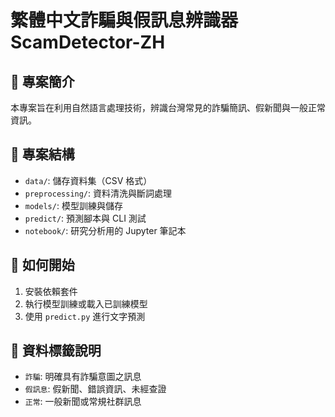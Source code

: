 # 繁體中文詐騙與假訊息辨識器 ScamDetector-ZH

## 📌 專案簡介
本專案旨在利用自然語言處理技術，辨識台灣常見的詐騙簡訊、假新聞與一般正常資訊。

## 📁 專案結構
- `data/`: 儲存資料集（CSV 格式）
- `preprocessing/`: 資料清洗與斷詞處理
- `models/`: 模型訓練與儲存
- `predict/`: 預測腳本與 CLI 測試
- `notebook/`: 研究分析用的 Jupyter 筆記本

## 🚀 如何開始
1. 安裝依賴套件
2. 執行模型訓練或載入已訓練模型
3. 使用 `predict.py` 進行文字預測

## 📝 資料標籤說明
- `詐騙`: 明確具有詐騙意圖之訊息
- `假訊息`: 假新聞、錯誤資訊、未經查證
- `正常`: 一般新聞或常規社群訊息
